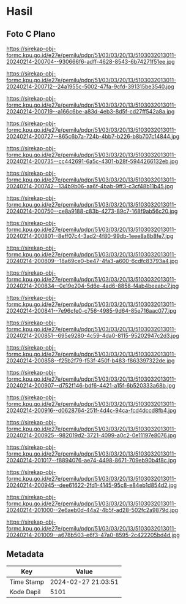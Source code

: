 # Hasil

## Foto C Plano

https://sirekap-obj-formc.kpu.go.id/e27e/pemilu/pdpr/51/03/03/20/13/5103032013011-20240214-200704--930666f6-adff-4628-8543-6b74271f51ee.jpg

https://sirekap-obj-formc.kpu.go.id/e27e/pemilu/pdpr/51/03/03/20/13/5103032013011-20240214-200712--24a1955c-5002-47fa-9cfd-391315be3540.jpg

https://sirekap-obj-formc.kpu.go.id/e27e/pemilu/pdpr/51/03/03/20/13/5103032013011-20240214-200719--a166c6be-a83d-4eb3-8d5f-cd27ff542a8a.jpg

https://sirekap-obj-formc.kpu.go.id/e27e/pemilu/pdpr/51/03/03/20/13/5103032013011-20240214-200727--865c6b7a-724b-4bb7-b226-b8b707c14844.jpg

https://sirekap-obj-formc.kpu.go.id/e27e/pemilu/pdpr/51/03/03/20/13/5103032013011-20240214-200735--cc442691-6a5c-4301-b28f-5944266132eb.jpg

https://sirekap-obj-formc.kpu.go.id/e27e/pemilu/pdpr/51/03/03/20/13/5103032013011-20240214-200742--134b9b06-aa6f-4bab-9ff3-c3cf48b11b45.jpg

https://sirekap-obj-formc.kpu.go.id/e27e/pemilu/pdpr/51/03/03/20/13/5103032013011-20240214-200750--ce8a9188-c83b-4273-89c7-168f9ab56c20.jpg

https://sirekap-obj-formc.kpu.go.id/e27e/pemilu/pdpr/51/03/03/20/13/5103032013011-20240214-200801--8eff07c4-3ad2-4f80-99db-1eee8a8b8fe7.jpg

https://sirekap-obj-formc.kpu.go.id/e27e/pemilu/pdpr/51/03/03/20/13/5103032013011-20240214-200809--18a69ce0-be47-4fa3-a600-6cdfc83793a4.jpg

https://sirekap-obj-formc.kpu.go.id/e27e/pemilu/pdpr/51/03/03/20/13/5103032013011-20240214-200834--0e19e204-5d6e-4ad6-8858-f4ab4beeabc7.jpg

https://sirekap-obj-formc.kpu.go.id/e27e/pemilu/pdpr/51/03/03/20/13/5103032013011-20240214-200841--7e96cfe0-c756-4985-9d64-85e716aac077.jpg

https://sirekap-obj-formc.kpu.go.id/e27e/pemilu/pdpr/51/03/03/20/13/5103032013011-20240214-200851--695e9280-4c59-4da0-8115-95202947c2d3.jpg

https://sirekap-obj-formc.kpu.go.id/e27e/pemilu/pdpr/51/03/03/20/13/5103032013011-20240214-200858--f25b2f79-f53f-450f-b483-f863397322de.jpg

https://sirekap-obj-formc.kpu.go.id/e27e/pemilu/pdpr/51/03/03/20/13/5103032013011-20240214-200907--d752f146-bdf6-4421-a15f-6b520333a68b.jpg

https://sirekap-obj-formc.kpu.go.id/e27e/pemilu/pdpr/51/03/03/20/13/5103032013011-20240214-200916--d0628764-251f-4d4c-94ca-fcd4dccd8fb4.jpg

https://sirekap-obj-formc.kpu.go.id/e27e/pemilu/pdpr/51/03/03/20/13/5103032013011-20240214-200925--982019d2-3721-4099-a0c2-0e11197e8076.jpg

https://sirekap-obj-formc.kpu.go.id/e27e/pemilu/pdpr/51/03/03/20/13/5103032013011-20240214-201017--f8894076-ae74-4498-8671-709eb90b4f8c.jpg

https://sirekap-obj-formc.kpu.go.id/e27e/pemilu/pdpr/51/03/03/20/13/5103032013011-20240214-200945--dee61622-2fd1-4145-95c8-e84eb1d854d2.jpg

https://sirekap-obj-formc.kpu.go.id/e27e/pemilu/pdpr/51/03/03/20/13/5103032013011-20240214-201000--2e6aeb0d-44a2-4b5f-ad28-502fc2a9879d.jpg

https://sirekap-obj-formc.kpu.go.id/e27e/pemilu/pdpr/51/03/03/20/13/5103032013011-20240214-201009--a678b503-e6f3-47a0-8595-2c422205bd4d.jpg


## Metadata

| Key        | Value               |
| ---------- | ------------------- |
| Time Stamp | 2024-02-27 21:03:51 |
| Kode Dapil | 5101                |



